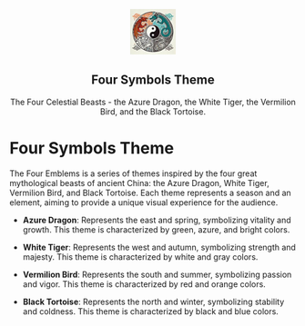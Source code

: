 <p align="center">
    <img src="https://raw.githubusercontent.com/four-symbols/four-symbols-theme/main/assets/logo/logo.png" width="80" />
    <h2 align="center">Four Symbols Theme</h2>
</p>

<p align="center">The Four Celestial Beasts - the Azure Dragon, the White Tiger, the Vermilion Bird, and the Black Tortoise.</p>

# Four Symbols Theme

The Four Emblems is a series of themes inspired by the four great mythological beasts of ancient China: the Azure Dragon, White Tiger, Vermilion Bird, and Black Tortoise. Each theme represents a season and an element, aiming to provide a unique visual experience for the audience.

- **Azure Dragon**: Represents the east and spring, symbolizing vitality and growth. This theme is characterized by green, azure, and bright colors.

- **White Tiger**: Represents the west and autumn, symbolizing strength and majesty. This theme is characterized by white and gray colors.

- **Vermilion Bird**: Represents the south and summer, symbolizing passion and vigor. This theme is characterized by red and orange colors.

- **Black Tortoise**: Represents the north and winter, symbolizing stability and coldness. This theme is characterized by black and blue colors.
